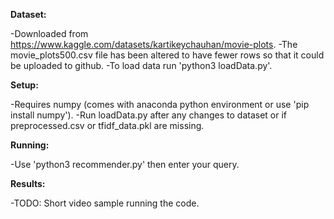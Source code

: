 **Dataset:**

  -Downloaded from https://www.kaggle.com/datasets/kartikeychauhan/movie-plots.
  -The movie_plots500.csv file has been altered to have fewer rows so that it could be uploaded to github.
  -To load data run 'python3 loadData.py'.


**Setup:**

  -Requires numpy (comes with anaconda python environment or use 'pip install numpy').
  -Run loadData.py after any changes to dataset or if preprocessed.csv or tfidf_data.pkl are missing.


**Running:**

  -Use 'python3 recommender.py' then enter your query. 


**Results:**

  -TODO: Short video sample running the code.
